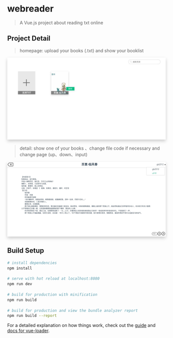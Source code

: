 # webreader

> A Vue.js project about reading txt online

##  Project Detail
> homepage: upload your books (.txt) and show your booklist


<div align="center">
  <img src="https://github.com/cy234/webReader/blob/master/src/assets/image/projectimg/home.jpg" style="box-shadow: #ccc 0px 5px 10px;"/>
</div>


> detail: show one of your books 、change file code if necessary and change page (up、down、input)


<div align="center">
  <img src="https://github.com/cy234/webReader/blob/master/src/assets/image/projectimg/detail.jpg" style="box-shadow: #ccc 0px 5px 10px;"/>
</div>


## Build Setup

``` bash
# install dependencies
npm install

# serve with hot reload at localhost:8080
npm run dev

# build for production with minification
npm run build

# build for production and view the bundle analyzer report
npm run build --report
```

For a detailed explanation on how things work, check out the [guide](http://vuejs-templates.github.io/webpack/) and [docs for vue-loader](http://vuejs.github.io/vue-loader).
